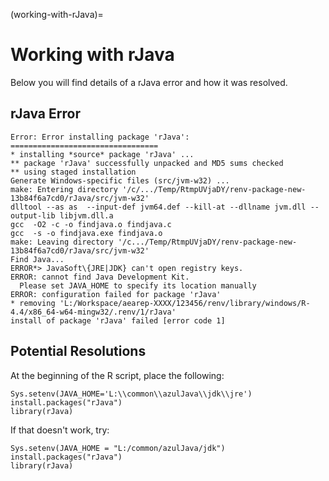 (working-with-rJava)=
# Working with rJava

Below you will find details of a rJava error and how it was resolved.

## rJava Error

```
Error: Error installing package 'rJava': 
=================================
* installing *source* package 'rJava' ...
** package 'rJava' successfully unpacked and MD5 sums checked
** using staged installation
Generate Windows-specific files (src/jvm-w32) ...
make: Entering directory '/c/.../Temp/RtmpUVjaDY/renv-package-new-13b84f6a7cd0/rJava/src/jvm-w32'
dlltool --as as  --input-def jvm64.def --kill-at --dllname jvm.dll --output-lib libjvm.dll.a
gcc  -O2 -c -o findjava.o findjava.c
gcc  -s -o findjava.exe findjava.o
make: Leaving directory '/c.../Temp/RtmpUVjaDY/renv-package-new-13b84f6a7cd0/rJava/src/jvm-w32'
Find Java...
ERROR*> JavaSoft\{JRE|JDK} can't open registry keys.
ERROR: cannot find Java Development Kit.
  Please set JAVA_HOME to specify its location manually
ERROR: configuration failed for package 'rJava'
* removing 'L:/Workspace/aearep-XXXX/123456/renv/library/windows/R-4.4/x86_64-w64-mingw32/.renv/1/rJava'
install of package 'rJava' failed [error code 1]
```

## Potential Resolutions

At the beginning of the R script, place the following:

```
Sys.setenv(JAVA_HOME='L:\\common\\azulJava\\jdk\\jre')
install.packages("rJava")
library(rJava)
```

If that doesn't work, try:

```
Sys.setenv(JAVA_HOME = "L:/common/azulJava/jdk")
install.packages("rJava")
library(rJava)
```


